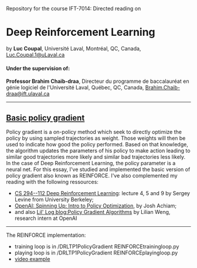 Repository for the course IFT-7014: Directed reading on
# Deep Reinforcement Learning 

by **Luc Coupal**,
Université Laval,
Montréal, QC, Canada,
[Luc.Coupal.1@uLaval.ca](Luc.Coupal.1@uLaval.ca) 

#### Under the supervision of:

**Professor Brahim Chaib-draa**,
Directeur du programme de baccalauréat en génie logiciel de l'Université Laval,
Québec, QC, Canada,
[Brahim.Chaib-draa@ift.ulaval.ca](Brahim.Chaib-draa@ift.ulaval.ca)

---

## [Basic policy gradient](https://github.com/RedLeader962/LectureDirigeDRLimplementation/tree/master/DRL-TP1-Policy-Gradient)
Policy gradient is a on-policy method which seek to directly optimize the policy  by using sampled trajectories as weight. Those weights will then be used to indicate how good the policy performed. Based on that knowledge, the algorithm updates the parameters of his policy to make action leading to similar good trajectories more likely and similar bad trajectories less likely. In the case of Deep Reinforcement Learning, the policy parameter is a neural net. For this essay, I've studied and implemented the basic version of policy gradient also known as REINFORCE. I've also complemented my reading with the following ressources:

- [CS 294--112 Deep Reinforcement Learning](http://rail.eecs.berkeley.edu/deeprlcourse-fa18/): lecture 4, 5 and 9 by Sergey Levine from University Berkeley;
- [OpenAI: Spinning Up: Intro to Policy Optimization](https://spinningup.openai.com/en/latest/spinningup/rl_intro3.html), by Josh Achiam;
- and also [Lil' Log blog:Policy Gradient Algorithms](https://lilianweng.github.io/lil-log/2018/04/08/policy-gradient-algorithms.html) by Lilian Weng, research intern at OpenAI

---

The REINFORCE implementation:
- training loop is in /DRLTP1PolicyGradient REINFORCEtrainingloop.py 
- playing loop is in /DRLTP1PolicyGradient REINFORCEplayingloop.py
- [video example](https://github.com/RedLeader962/LectureDirigeDRLimplementation/tree/IMPLEMENT-predict_loop/DRLTP1PolicyGradient/video) 


